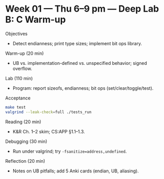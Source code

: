 # Week 01 — Thu 6–9 pm — Deep Lab B: C Warm-up

Objectives
- Detect endianness; print type sizes; implement bit ops library.

Warm-up (20 min)
- UB vs. implementation-defined vs. unspecified behavior; signed overflow.

Lab (110 min)
- Program: report sizeofs, endianness; bit ops (set/clear/toggle/test).

Acceptance
```bash
make test
valgrind --leak-check=full ./tests_run
```

Reading (20 min)
- K&R Ch. 1–2 skim; CS:APP §1.1–1.3.

Debugging (30 min)
- Run under valgrind; try `-fsanitize=address,undefined`.

Reflection (20 min)
- Notes on UB pitfalls; add 5 Anki cards (endian, UB, aliasing).